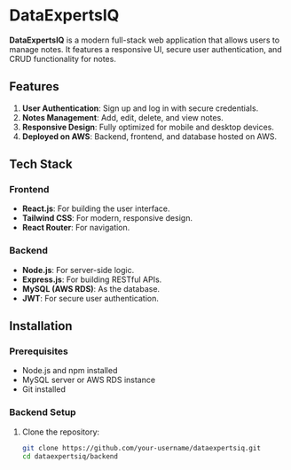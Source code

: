 # DataExpertsIQ

**DataExpertsIQ** is a modern full-stack web application that allows users to manage notes. It features a responsive UI, secure user authentication, and CRUD functionality for notes.

## Features
1. **User Authentication**: Sign up and log in with secure credentials.
2. **Notes Management**: Add, edit, delete, and view notes.
3. **Responsive Design**: Fully optimized for mobile and desktop devices.
4. **Deployed on AWS**: Backend, frontend, and database hosted on AWS.

## Tech Stack
### Frontend
- **React.js**: For building the user interface.
- **Tailwind CSS**: For modern, responsive design.
- **React Router**: For navigation.

### Backend
- **Node.js**: For server-side logic.
- **Express.js**: For building RESTful APIs.
- **MySQL (AWS RDS)**: As the database.
- **JWT**: For secure user authentication.

## Installation
### Prerequisites
- Node.js and npm installed
- MySQL server or AWS RDS instance
- Git installed

### Backend Setup
1. Clone the repository:
   ```bash
   git clone https://github.com/your-username/dataexpertsiq.git
   cd dataexpertsiq/backend
